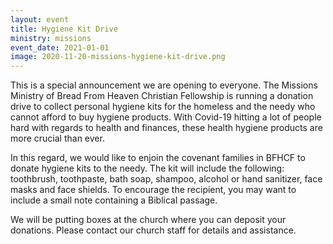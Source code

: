 ```yaml
---
layout: event
title: Hygiene Kit Drive
ministry: missions
event_date: 2021-01-01
image: 2020-11-20-missions-hygiene-kit-drive.png
---
```


This is a special announcement we are opening to everyone. The Missions Ministry of Bread From Heaven Christian Fellowship is running a donation drive to collect personal hygiene kits for the homeless and the needy who cannot afford to buy hygiene products. With Covid-19 hitting a lot of people hard with regards to health and finances, these health hygiene products are more crucial than ever. 

In this regard, we would like to enjoin the covenant families in BFHCF to donate hygiene kits to the needy. The kit will include the following: toothbrush, toothpaste, bath soap, shampoo, alcohol or hand sanitizer, face masks and face shields. To encourage the recipient, you may want to include a small note containing a Biblical passage. 

We will be putting boxes at the church where you can deposit your donations. Please contact our church staff for details and assistance.
